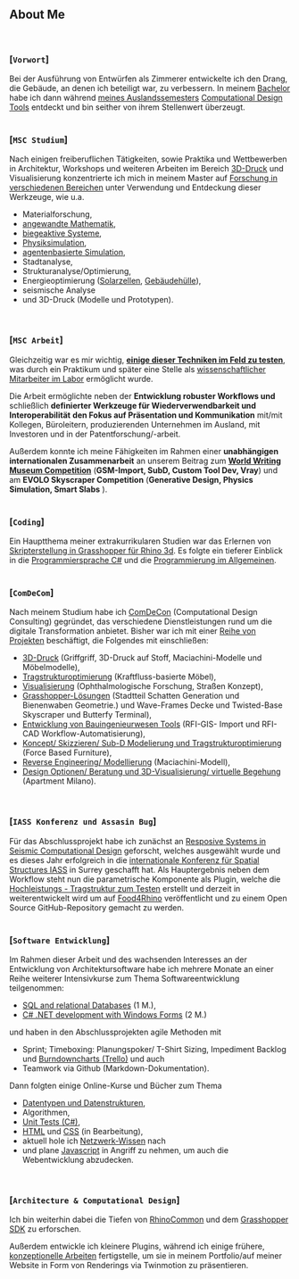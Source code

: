 ## About Me
<br>

### [`Vorwort`]
<p></p>
Bei der Ausführung von Entwürfen als Zimmerer entwickelte ich den Drang, die Gebäude, an denen ich beteiligt war, zu verbessern.
In meinem  <a href="https://issuu.com/home/published/portfolio_tim_fischer__en_">Bachelor</a> habe ich dann während <a href="https://www.archip.eu/">meines Auslandssemesters</a> <a href="https://www.ciee.org/go-abroad/college-study-abroad/programs/germany/berlin/global-architecture-design#academics">Computational Design Tools</a> entdeckt und bin seither von ihrem Stellenwert überzeugt.
<br/>
<br/>

### [`MSC Studium`]
<p></p>
Nach einigen freiberuflichen Tätigkeiten, sowie Praktika und Wettbewerben in Architektur, Workshops und weiteren Arbeiten im Bereich <a href="https://vimeo.com/manage/videos/153258593">3D-Druck</a> und Visualisierung konzentrierte ich mich in meinem Master auf <a href="https://issuu.com/timfischer45/docs/grasshopper_polimi_p1-17_01">Forschung in verschiedenen Bereichen</a> unter Verwendung und Entdeckung dieser Werkzeuge, wie u.a.

- Materialforschung,
- <a href="https://vimeo.com/219884392">angewandte Mathematik</a>,
- <a href="https://issuu.com/timfischer45/docs/extreme_living_-_functional_unit_-_">biegeaktive Systeme</a>,
- <a href="https://vimeo.com/226139359">Physiksimulation</a>,
- <a href="https://vimeo.com/247093054">agentenbasierte Simulation</a>, 
- Stadtanalyse,
- Strukturanalyse/Optimierung,
- Energieoptimierung (<a href="https://vimeo.com/manage/videos/257005791">Solarzellen</a>, <a href="https://vimeo.com/manage/videos/257005791">Gebäudehülle</a>),
- seismische Analyse
- und 3D-Druck (Modelle und Prototypen).
<br/>

### [`MSC Arbeit`]
<p></p>
Gleichzeitig war es mir wichtig, <a href="https://vimeo.com/236308356"><b>einige dieser Techniken im Feld zu testen</b></a>, was durch ein Praktikum und später eine Stelle als <a href="http://www.textilearchitecture.polimi.it/#research">wissenschaftlicher Mitarbeiter im Labor</a> ermöglicht wurde.

Die Arbeit ermöglichte neben der <b>Entwicklung robuster Workflows und</b> schließlich <b>definierter Werkzeuge für Wiederverwendbarkeit und Interoperabilität</b> <b>den Fokus auf Präsentation und Kommunikation</b> mit/mit Kollegen, Büroleitern, produzierenden Unternehmen im Ausland, mit Investoren und in der Patentforschung/-arbeit. 

Außerdem konnte ich meine Fähigkeiten im Rahmen einer <b>unabhängigen internationalen Zusammenarbeit</b> an unserem Beitrag zum <a href="https://timsdesigns.wixsite.com/cdconsulting/world-writing-museum"><b>World Writing Museum Competition</b></a> (<b>GSM-Import, SubD, Custom Tool Dev, Vray</b>) und am <b>EVOLO Skyscraper Competition</b> (<b>Generative Design, Physics Simulation, Smart Slabs</b> ).
<br/>
<br/>

### [`Coding`]
<p></p>
Ein Hauptthema meiner extrakurrikularen Studien war das Erlernen von <a href="https://vimeo.com/247048808">Skripterstellung in Grasshopper für Rhino 3d</a>.
Es folgte ein tieferer Einblick in die <a href="https://www.oreilly.com/learning-paths/learning-path-c/9781491987186/">Programmiersprache C#</a> und die <a href="https://cs50.harvard.edu/college/2021/fall/weeks/0/">Programmierung im Allgemeinen</a>.
<br/>
<br/>

### [`ComDeCom`]
<p></p>
Nach meinem Studium habe ich <a href="https://www.comdecon.com">ComDeCon</a> (Computational Design Consulting) gegründet, das verschiedene Dienstleistungen rund um die digitale Transformation anbietet. Bisher war ich mit einer <a href="https://timsdesigns.wixsite.com/cdconsulting/allprojects">Reihe von Projekten</a> beschäftigt, die Folgendes mit einschließen:

* <a href="https://timsdesigns.wixsite.com/cdconsulting/productdesign">3D-Druck</a> (Griffgriff, 3D-Druck auf Stoff, Maciachini-Modelle und Möbelmodelle),
* <a href="https://timsdesigns.wixsite.com/cdconsulting/furniture">Tragstrukturoptimierung</a> (Kraftfluss-basierte Möbel),
* <a href="https://timsdesigns.wixsite.com/cdconsulting/graphicdesign">Visualisierung</a> (Ophthalmologische Forschung, Straßen Konzept),
* <a href="https://timsdesigns.wixsite.com/cdconsulting/urbandesign">Grasshopper-Lösungen</a> (Stadtteil Schatten Generation und Bienenwaben Geometrie.)
und Wave-Frames Decke und Twisted-Base Skyscraper und Butterfy Terminal),
* <a href="https://timsdesigns.wixsite.com/cdconsulting/infrastructuredesign">Entwicklung von Bauingenieurwesen Tools</a> (RFI-GIS- Import und RFI-CAD Workflow-Automatisierung),
* <a href="https://vimeo.com/manage/videos/319545166">Koncept/ Skizzieren/ Sub-D Modelierung und Tragstrukturoptimierung</a> (Force Based Furniture),
* <a href="https://timsdesigns.wixsite.com/cdconsulting/allprojects">Reverse Engineering/ Modellierung</a> (Maciachini-Modell),
* <a href="">Design Optionen/ Beratung und 3D-Visualisierung/ virtuelle Begehung</a> (Apartment Milano).
<br/>

### [`IASS Konferenz und Assasin Bug`]
<p></p>
Für das Abschlussprojekt habe ich zunächst an <a href="https://www.livestreamevent.uk/iass2021/wp-content/uploads/sites/25/2021/08/975.pdf">Resposive Systems in Seismic Computational Design</a> geforscht, welches ausgewählt wurde und es dieses Jahr erfolgreich in die <a href="https://iass-structures.org/">
internationale Konferenz für Spatial Structures IASS</a> in Surrey geschafft hat.
Als Hauptergebnis neben dem Workflow steht nun die parametrische Komponente als Plugin, welche die <a href="https://www.youtube.com/watch?v=Zp45P_SOf4U">Hochleistungs - Tragstruktur zum Testen</a> erstellt und derzeit in weiterentwickelt wird um auf <a href="https://www.food4rhino.com">Food4Rhino</a> veröffentlicht und zu einem Open Source GitHub-Repository gemacht zu werden.
<br/>
<br/>

### [`Software Entwicklung`]
<p></p>
Im Rahmen dieser Arbeit und des wachsenden Interesses an der Entwicklung von Architektursoftware habe ich mehrere Monate an einer Reihe weiterer Intensivkurse zum Thema Softwareentwicklung teilgenommen:

* <a href="https://www.alfatraining.de/gefoerderte-weiterbildung/berlinmitte/stadt/berlin-mitte/kurs/relationale-datenbanken-sql/N/0/0/kombi/relationale-datenbanken-sql/#pos1">SQL and relational Databases</a> (1 M.),
* <a href="https://www.alfatraining.de/gefoerderte-weiterbildung/berlinmitte/stadt/berlin-mitte/kurs/visual-cnet/N/0/0/kombi/c-entwickler-in/#pos1">C# .NET development with Windows Forms</a> (2 M.)
<p></p>
 und haben in den Abschlussprojekten agile Methoden mit

- Sprint; Timeboxing: Planungspoker/ T-Shirt Sizing, Impediment Backlog und <a href="https://www.burndownfortrello.com/index.php#">Burndowncharts (Trello)</a> und auch
- Teamwork via Github (Markdown-Dokumentation).

<p></p>
Dann folgten einige Online-Kurse und Bücher zum Thema

- <a href="https://www.amazon.com/Computer-Science-Distilled-Computational-Problems/dp/0997316020">Datentypen und Datenstrukturen</a>,
- Algorithmen,
- <a href="https://www.youtube.com/watch?v=ub3P8c87cwk">Unit Tests (C#)</a>,
- <a href="https://www.w3schools.com/html/default.asp">HTML</a> und <a href="https://www.w3schools.com/css/default.asp">CSS</a> (in Bearbeitung),
- aktuell hole ich <a href="https://www.geeksforgeeks.org/computer-network-tutorials/?ref=lbp">Netzwerk-Wissen</a> nach
- und plane <a href="">Javascript</a> in Angriff zu nehmen, um auch die Webentwicklung abzudecken. 
<br/>

### [`Architecture & Computational Design`]
<p></p>
Ich bin weiterhin dabei die Tiefen von <a href="https://developer.rhino3d.com/guides/rhinocommon/what-is-rhinocommon/">RhinoCommon</a> und dem <a href="https://developer.rhino3d.com/api/grasshopper/html/723c01da-9986-4db2-8f53-6f3a7494df75.htm">Grasshopper SDK</a> zu erforschen.  

Außerdem entwickle ich kleinere Plugins, während ich einige frühere, <a href="https://www.comdecon.com/expo-2020">konzeptionelle Arbeiten</a> fertigstelle, um sie in meinem Portfolio/auf meiner Website in Form von Renderings via Twinmotion zu präsentieren.
